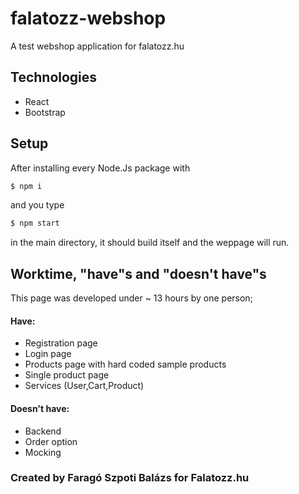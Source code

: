 # falatozz-webshop
A test webshop application for falatozz.hu

## Technologies

- React
- Bootstrap

## Setup

After installing every Node.Js package with
```sh
$ npm i
```

and you type
```sh
$ npm start
```
in the main directory, it should build itself and the weppage will run.

## Worktime, "have"s and "doesn't have"s

This page was developed under ~ 13 hours by one person;

#### Have:
- Registration page
- Login page
- Products page with hard coded sample products
- Single product page
- Services (User,Cart,Product)

#### Doesn't have:
- Backend
- Order option
- Mocking
  
### Created by Faragó Szpoti Balázs for Falatozz.hu
